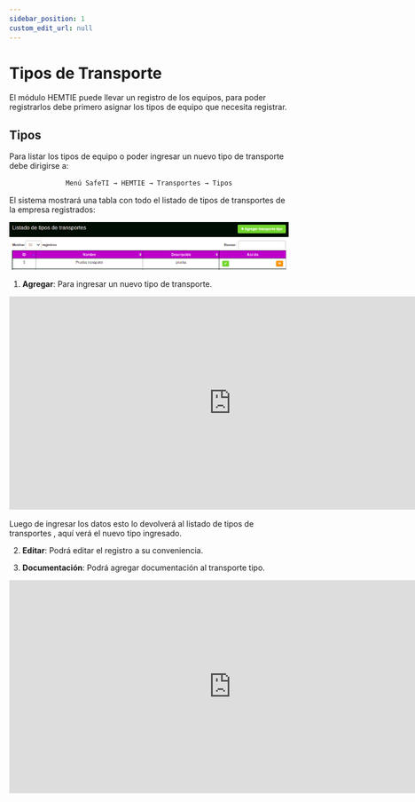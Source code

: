 ```yaml
---
sidebar_position: 1
custom_edit_url: null
---
```

# Tipos de Transporte
El módulo HEMTIE puede llevar un registro de los equipos, para poder registrarlos debe primero asignar los tipos de equipo que necesita registrar.

## Tipos
Para listar los tipos de equipo o poder ingresar un nuevo tipo de transporte debe dirigirse a: 

<div align="center">

```bash
Menú SafeTI → HEMTIE → Transportes → Tipos
```
</div>

El sistema mostrará una tabla con todo el listado de tipos de transportes de la empresa registrados:

<div align="center">

![inicio](/img/img_manual/img_hemtie_equipo/2023-09-01_09-54.png)

</div>

1. **Agregar**: Para ingresar un nuevo tipo de transporte.

<div align="center">

<iframe width="800" height="384" src="https://www.youtube.com/embed/n0SSI21meoM?si=5t-JYisfbDnfO6hH" title="YouTube video player" frameborder="0" allow="accelerometer; autoplay; clipboard-write; encrypted-media; gyroscope; picture-in-picture; web-share" allowfullscreen></iframe>

</div>

Luego de ingresar los datos esto lo devolverá al listado de tipos de transportes , aquí verá el nuevo tipo ingresado.

2. **Editar**: Podrá editar el registro a su conveniencia.

3. **Documentación**: Podrá agregar documentación al transporte tipo.

<div align="center">

<iframe width="800" height="384" src="https://www.youtube.com/embed/9elhiYIQT_E?si=44JKHZ1bCkqqr1vK" title="YouTube video player" frameborder="0" allow="accelerometer; autoplay; clipboard-write; encrypted-media; gyroscope; picture-in-picture; web-share" allowfullscreen></iframe>

</div>










